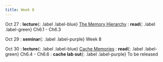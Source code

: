 ```yaml
---
title: Week 8
---
```


Oct 27
: **lecture**{: .label .label-blue} [The Memory Hierarchy](/ICS-Fall25/assets/lec/12-memory-hierarchy.pdf)
  : **read**{: .label .label-green} Ch6.1 - Ch6.3

Oct 29
: **seminar**{: .label .label-purple} Week 8

Oct 30
: **lecture**{: .label .label-blue} [Cache Memories](/ICS-Fall25/assets/lec/13-cache-memories.pdf)
  : **read**{: .label .label-green} Ch6.4 - Ch6.6
: **cache lab out**{: .label .label-purple} To be released